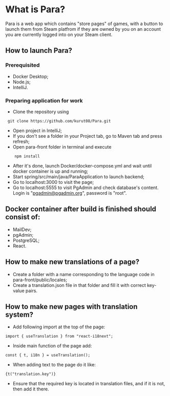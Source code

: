 # What is Para?
Para is a web app which contains "store pages" of games, with a button to launch them from Steam platfrom if they are owned by you on an account you are currently logged into on your Steam client.

## How to launch Para?

### Prerequisited
- Docker Desktop;
- Node.js;
- IntelliJ.

### Preparing application for work
- Clone the repository using 
```
 git clone https://github.com/kurut08/Para.git
```
 - Open project in IntelliJ;
 - If you don't see a folder in your Project tab, go to Maven tab and press refresh;
 - Open para-front folder in terminal and execute
```
    npm install
```
 - After it's done, launch Docker/docker-compose.yml and wait until docker container is up and running;
 - Start spring/src/main/java/ParaApplication to launch backend;
 - Go to localhost:3000 to visit the page;
 - Go to localhost:5555 to visit PgAdmin and check database's content. Login is "pgadmin@pgadmin.org", password is "root".

## Docker container after build is finished should consist of:
 - MailDev;
 - pgAdmin;
 - PostgreSQL;
 - React.


## How to make new translations of a page?
 - Create a folder with a name corresponding to the language code in para-front/public/locales;
 - Create a translation.json file in that folder and fill it with correct key-value pairs.


## How to make new pages with translation system?
- Add following import at the top of the page:
```
import { useTranslation } from "react-i18next";
```
- Inside main function of the page add:
```
const { t, i18n } = useTranslation();
```
- When adding text to the page do it like:
```
{t("translation.key")}
```
- Ensure that the required key is located in translation files, and if it is not, then add it there.
